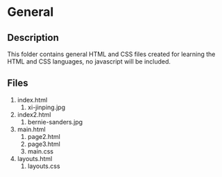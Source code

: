 # General

## Description

This folder contains general HTML and CSS files created for learning the HTML and CSS languages, no javascript will be included.

## Files

1. index.html
   1. xi-jinping.jpg
2. index2.html
   1. bernie-sanders.jpg
3. main.html
   1. page2.html
   2. page3.html
   3. main.css
4. layouts.html
   1. layouts.css
